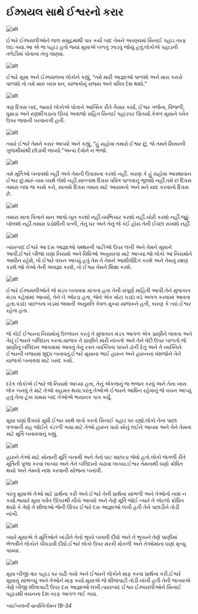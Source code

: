 # ઈઝ્રાયલ સાથે ઈશ્વરનો કરાર

![alt](https://cdn.door43.org/obs/jpg/360px/obs-en-13-01.jpg)

ઈશ્વરે ઈઝ્રાયલીઓને લાલ સમુદ્રમાંથી પાર કર્યા બાદ તેમને અરણ્યમાં સિનાઈ પહાડ તરફ લઇ ગયા.આ એ જ પહાડ હતો જ્યાં મૂસાએ બળતું ઝાડવું જોયું હતું.લોકોએ પહાડની તળેટીમાં પોતાના તંબુ તાણ્યા.

![alt](https://cdn.door43.org/obs/jpg/360px/obs-en-13-02.jpg)

ઈશ્વરે મૂસા અને ઈઝ્રાયલના લોકોને કહ્યું, “તમે મારી આજ્ઞાઓ પાળશો અને મારા કરારો પાળશો તો તમે મારું ખાસ ધન, યાજકોનું રાજ્ય અને પવિત્ર દેશ થશો.”

![alt](https://cdn.door43.org/obs/jpg/360px/obs-en-13-03.jpg)

ત્રણ દિવસ બાદ, જ્યારે લોકોએ પોતાને આત્મિક રીતે તૈયાર કર્યા, ઈશ્વર ગર્જના, વિજળી, ધૂમાડા અને રણશીંગડાના ઊચાં અવાજો સહિત સિનાઈ પહાડપર ઊતર્યા.કેવળ મૂસાને પર્વત ઉપર જવાની પરવાનગી હતી.

![alt](https://cdn.door43.org/obs/jpg/360px/obs-en-13-04.jpg)

ત્યારે ઈશ્વરે તેમને કરાર આપ્યો અને કહ્યું, “હું યહોવા તમારો ઈશ્વર છું, જે તમને મિસરની ગુલામીમાંથી છોડાવી લાવ્યો.”અન્ય દેવોને ન ભજો.

![alt](https://cdn.door43.org/obs/jpg/360px/obs-en-13-05.jpg)

તમે મૂર્તિઓ બનાવશો નહીં અને તેમની ઉપાસના કરશો નહીં. કારણ કે હું યહોવા આસ્થાવાન ઈશ્વર છું.મારું નામ વ્યર્થ લેશો નહીં.સાબ્બાથ દિવસ પવિત્ર પાળવાનું ભૂલશો નહીં.તમે છ દિવસ તમારા બધા જ કામો કરો, સાતમો દિવસ તમારા માટે આરામનો અને મને યાદ કરવાનો દિવસ છે.

![alt](https://cdn.door43.org/obs/jpg/360px/obs-en-13-06.jpg)

તમારા માતા પિતાને માન આપો.ખૂન કરશો નહીં.વ્યભિચાર કરશો નહીં.ચોરી કરશો નહીં.જૂઠું બોલશો નહીં.તમારા પડોશીની પત્ની, તેનું ઘર અને તેનું જે કંઈ હોય તેની ઈચ્છા રાખશો નહીં.

![alt](https://cdn.door43.org/obs/jpg/360px/obs-en-13-07.jpg)

ત્યારબાદ ઈશ્વરે આ દસ આજ્ઞાઓ પથ્થરની પાટીઓ ઉપર લખી અને તેમને મૂસાને આપી.ઈશ્વરે બીજા ઘણા નિયમો અને વિધિઓ અનુસરવા માટે આપ્યા.જો લોકો આ નિયમોને આધીન રહેશે, તો ઈશ્વરે વચન આપ્યું હતું તેમ તે તેમને આશીર્વાદિત કરશે અને તેમનું રક્ષણ કરશે.જો તેઓ તેની અવજ્ઞા કરશે, તો ઈશ્વર તેમને શિક્ષા કરશે.

![alt](https://cdn.door43.org/obs/jpg/360px/obs-en-13-08.jpg)

ઈશ્વરે ઈઝ્રાયલીઓને જે મંડપ બનાવવા માંગતા હતા તેની સંપૂર્ણ માહિતી આપી.તેને મુલાકાત મંડપ કહેવામાં આવ્યો, તેને બે ઓરડા હતા, જેને એક મોટા પડદા વડે અલગ કરવામાં આવતા હતા.પડદા પાછળના ખંડમાં જવાની અનુમતિ કેવળ મુખ્ય યાજકને હતી, કારણ કે ત્યાં ઈશ્વર રહેતા હતા.

![alt](https://cdn.door43.org/obs/jpg/360px/obs-en-13-09.jpg)

જે કોઈ ઈશ્વરના નિયમોનું ઉલ્લંઘન કરતું તે મુલાકાત મંડપ આગળ એક પ્રાણીને લાવતા અને તેનું ઈશ્વરને બલિદાન કરતા.યાજક તે પ્રાણીને મારી નાંખતો અને તેને વેદી ઉપર બાળતો.જે પ્રાણીનું બલિદાન આપવામાં આવતું તેનું રક્ત વ્યક્તિના પાપને ઢાંકી દેતું અને તે વ્યક્તિને ઈશ્વરની નજરમાં શુદ્ધ બનાવતું.ઈશ્વરે મૂસાના ભાઈ હારુન અને હારુનના વંશજોને તેને યાજકો બનાવવા માટે પસંદ કર્યા.

![alt](https://cdn.door43.org/obs/jpg/360px/obs-en-13-10.jpg)

દરેક લોકોએ ઈશ્વરે જે નિયમો આપ્યા હતા, તેનું એકલાનું જ ભજન કરવું અને તેના ખાસ લોક બનવું તે માટે તેઓ સહમત થયા.પરંતુ તેઓએ ઈશ્વરને આધિન રહેવાનું જે વચન આપ્યું હતું તેના ટૂંકા સમય બાદ તેઓએ ભયાનક પાપ કર્યું.

![alt](https://cdn.door43.org/obs/jpg/360px/obs-en-13-11.jpg)

મૂસા ઘણાં દિવસો સુધી ઈશ્વર સાથે વાતો કરતો સિનાઈ પહાડ પર રહ્યો.લોકો તેના પાછા વળવાની રાહ જોઈને કંટાળી ગયા.માટે તેઓ હારુન પાસે સોનું લઈને આવ્યા અને તેને તેમના માટે મૂર્તિ બનાવવાનું કહ્યું.

![alt](https://cdn.door43.org/obs/jpg/360px/obs-en-13-12.jpg)

હારુને તેઓ માટે સોનાની મૂર્તિ બનાવી અને તેનો ઘાટ વાછરડા જેવો હતો.લોકો જંગલી રીતે મૂર્તિની પૂજા કરવા લાગ્યા અને તેને બલિદાનો ચઢાવા લાગ્યા.ઈશ્વર તેમનાથી ઘણો ક્રોધિત થયો અને તેમનો નાશ કરવાની યોજના બનાવી.

![alt](https://cdn.door43.org/obs/jpg/360px/obs-en-13-13.jpg)

પરંતુ મૂસાએ તેઓ માટે પ્રાર્થના કરી અને ઈશ્વરે તેની પ્રાર્થના સાંભળી અને તેઓનો નાશ ન કર્યો.જ્યારે મૂસા પર્વત ઊપરથી નીચે આવ્યો અને તેણે મૂર્તિ જોઈ ત્યારે તે એટલો ક્રોધિત થયો કે તેણે તે શીલાઓ જેની ઊપર ઈશ્વરે દસ આજ્ઞાઓ લખી હતી તેને પછાડીને તોડી નાંખી.

![alt](https://cdn.door43.org/obs/jpg/360px/obs-en-13-14.jpg)

ત્યારે મૂસાએ તે મૂર્તિઓને ખાંડીને તેનો ભુક્કો બનાવી દીધો અને તે ભુક્કાને તેણે પાણીમાં ભેળવીને લોકોને પીવડાવી દીધો.ઈશ્વરે લોકો ઉપર મરકી મોકલી અને તેઓમાંના ઘણાં મૃત્યુ પામ્યા.

![alt](https://cdn.door43.org/obs/jpg/360px/obs-en-13-15.jpg)

મૂસા બીજી વાર પહાડ પર ચઢી ગયો અને ઈશ્વરને લોકોને માફ કરવા પ્રાર્થના કરી.ઈશ્વરે મૂસાનું સાંભળ્યું અને તેઓને માફ કર્યા.મૂસાએ જે શીલાપાટી તોડી નાંખી હતી તેની જગ્યાએ તેણે બીજી શીલાપાટી ઉપર દસ આજ્ઞાઓ લખી.ત્યારબાદ ઈશ્વર ઈઝ્રાયલીઓને સિનાઈ પહાડથી વચનના દેશ તરફ આગળ લઈ ગયા.

_બાઈબલની વાર્તાનિર્ગમન 19-34_